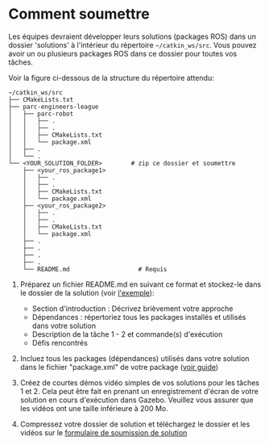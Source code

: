 # Comment soumettre

Les équipes devraient développer leurs solutions (packages ROS) dans un dossier 'solutions' à l'intérieur du répertoire `~/catkin_ws/src`. Vous pouvez avoir un ou plusieurs packages ROS dans ce dossier pour toutes vos tâches.

Voir la figure ci-dessous de la structure du répertoire attendu:

```
~/catkin_ws/src
├── CMakeLists.txt
├── parc-engineers-league
│   ├── parc-robot
│   │   ├── .
│   │   ├── .
│   │   ├── CMakeLists.txt
│   │   └── package.xml
│   ├── .
│   └── .
└── <YOUR_SOLUTION_FOLDER>        # zip ce dossier et soumettre
    ├── <your_ros_package1>
    │   ├── .
    │   ├── .
    │   ├── CMakeLists.txt
    │   └── package.xml
    ├── <your_ros_package2>
    │   ├── .
    │   ├── .
    │   ├── CMakeLists.txt
    │   └── package.xml
    ├── .
    ├── .
    ├── .
    ├── .
    └── README.md                   # Requis
```


1. Préparez un fichier README.md en suivant ce format et stockez-le dans le dossier de la solution (voir [l'exemple](https://github.com/PARC-Robotics/PARC-Engineers-League/blob/master/resources/sample-submission-readme.md)):
     * Section d'introduction : Décrivez brièvement votre approche
     * Dépendances : répertoriez tous les packages installés et utilisés dans votre solution
     * Description de la tâche 1 - 2 et commande(s) d'exécution
     * Défis rencontrés

2. Incluez tous les packages (dépendances) utilisés dans votre solution dans le fichier "package.xml" de votre package ([voir guide](http://wiki.ros.org/rosdep/Tutorials/How%20to%20add%20a%20système%20dépendance))

3. Créez de courtes démos vidéo simples de vos solutions pour les tâches 1 et 2. Cela peut être fait en prenant un enregistrement d'écran de votre solution en cours d'exécution dans Gazebo. Veuillez vous assurer que les vidéos ont une taille inférieure à 200 Mo.

4. Compressez votre dossier de solution et téléchargez le dossier et les vidéos sur le [formulaire de soumission de solution](https://forms.gle/GwE7Tzm9FpYzUVQX9)